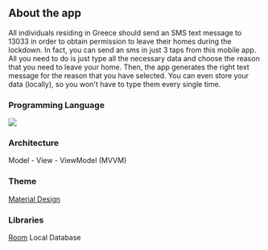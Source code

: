 ## About the app

All individuals residing in Greece should send an SMS text message to 13033 in order to obtain permission to leave their homes during the lockdown. In fact, you can send an sms in just 3 taps from this mobile app. All you need to do is just type all the necessary data and choose the reason that you need to leave your home. Then, the app generates the right text message for the reason that you have selected. You can even store your data (locally), so you won't have to type them every single time.

### Programming Language 
 <img src="https://img.shields.io/badge/kotlin-%230095D5.svg?&style=for-the-badge&logo=kotlin&logoColor=white"/>

### Architecture
Model - View - ViewModel (MVVM)

### Theme 
[Material Design](https://material.io/)

### Libraries
[Room](https://developer.android.com/topic/libraries/architecture/room) Local Database
